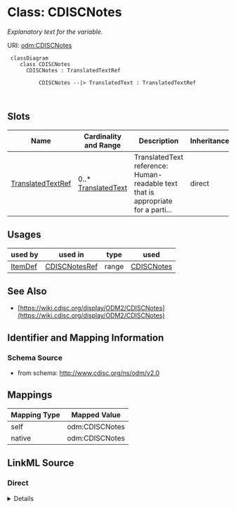 # Class: CDISCNotes


_Explanatory text for the variable._





URI: [odm:CDISCNotes](http://www.cdisc.org/ns/odm/v2.0/CDISCNotes)



```mermaid
 classDiagram
    class CDISCNotes
      CDISCNotes : TranslatedTextRef
        
          CDISCNotes --|> TranslatedText : TranslatedTextRef
        
      
```




<!-- no inheritance hierarchy -->


## Slots

| Name | Cardinality and Range | Description | Inheritance |
| ---  | --- | --- | --- |
| [TranslatedTextRef](TranslatedTextRef.md) | 0..* <br/> [TranslatedText](TranslatedText.md) | TranslatedText reference: Human-readable text that is appropriate for a parti... | direct |





## Usages

| used by | used in | type | used |
| ---  | --- | --- | --- |
| [ItemDef](ItemDef.md) | [CDISCNotesRef](CDISCNotesRef.md) | range | [CDISCNotes](CDISCNotes.md) |






## See Also

* [https://wiki.cdisc.org/display/ODM2/CDISCNotes](https://wiki.cdisc.org/display/ODM2/CDISCNotes)

## Identifier and Mapping Information







### Schema Source


* from schema: http://www.cdisc.org/ns/odm/v2.0





## Mappings

| Mapping Type | Mapped Value |
| ---  | ---  |
| self | odm:CDISCNotes |
| native | odm:CDISCNotes |





## LinkML Source

<!-- TODO: investigate https://stackoverflow.com/questions/37606292/how-to-create-tabbed-code-blocks-in-mkdocs-or-sphinx -->

### Direct

<details>
```yaml
name: CDISCNotes
description: Explanatory text for the variable.
from_schema: http://www.cdisc.org/ns/odm/v2.0
see_also:
- https://wiki.cdisc.org/display/ODM2/CDISCNotes
slots:
- TranslatedTextRef
slot_usage:
  TranslatedTextRef:
    name: TranslatedTextRef
    multivalued: true
    domain_of:
    - Description
    - Question
    - Definition
    - Prompt
    - CRFCompletionInstructions
    - ImplementationNotes
    - CDISCNotes
    - ErrorMessage
    - Decode
    - Comment
    range: TranslatedText
    inlined: true
    inlined_as_list: true
class_uri: odm:CDISCNotes

```
</details>

### Induced

<details>
```yaml
name: CDISCNotes
description: Explanatory text for the variable.
from_schema: http://www.cdisc.org/ns/odm/v2.0
see_also:
- https://wiki.cdisc.org/display/ODM2/CDISCNotes
slot_usage:
  TranslatedTextRef:
    name: TranslatedTextRef
    multivalued: true
    domain_of:
    - Description
    - Question
    - Definition
    - Prompt
    - CRFCompletionInstructions
    - ImplementationNotes
    - CDISCNotes
    - ErrorMessage
    - Decode
    - Comment
    range: TranslatedText
    inlined: true
    inlined_as_list: true
attributes:
  TranslatedTextRef:
    name: TranslatedTextRef
    description: 'TranslatedText reference: Human-readable text that is appropriate
      for a particular language. TranslatedText elements typically occur in a series,
      presenting a set of alternative textual renditions for different languages and
      types.'
    from_schema: http://www.cdisc.org/ns/odm/v2.0
    rank: 1000
    multivalued: true
    identifier: false
    alias: TranslatedTextRef
    owner: CDISCNotes
    domain_of:
    - Description
    - Question
    - Definition
    - Prompt
    - CRFCompletionInstructions
    - ImplementationNotes
    - CDISCNotes
    - ErrorMessage
    - Decode
    - Comment
    range: TranslatedText
    inlined: true
    inlined_as_list: true
class_uri: odm:CDISCNotes

```
</details>